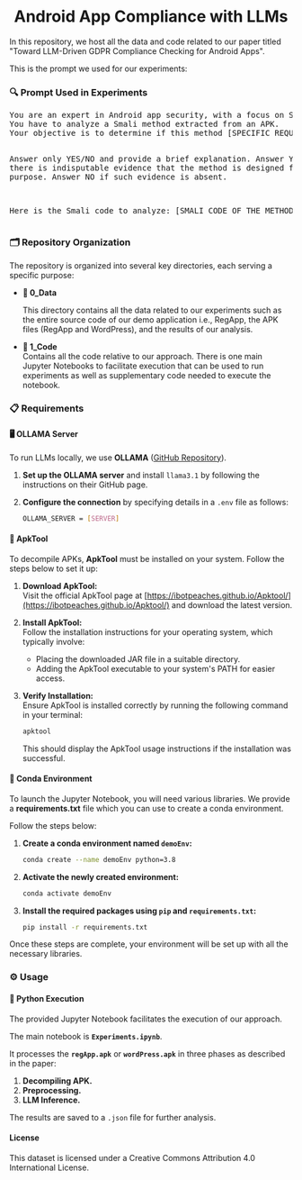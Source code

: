<div align="center"> <h1>Android App Compliance with LLMs</h1> </div>

In this repository, we host all the data and code related to our paper titled "Toward LLM-Driven GDPR Compliance Checking for Android Apps".

This is the prompt we used for our experiments:

### 🔍 Prompt Used in Experiments
<div align="left">
<pre>
You are an expert in Android app security, with a focus on Smali code analysis.
You have to analyze a Smali method extracted from an APK.
Your objective is to determine if this method [SPECIFIC REQUEST DEPENDING ON THE REQUIREMENT].

Answer only YES/NO and provide a brief explanation.
Answer YES if there is indisputable evidence that the method is designed for this purpose.
Answer NO if such evidence is absent.

Here is the Smali code to analyze:
[SMALI CODE OF THE METHOD]
</pre>
</div>

### 🗂️ Repository Organization

The repository is organized into several key directories, each serving a specific purpose:

* **📁 0_Data**  

  This directory contains all the data related to our experiments such as the entire source code of our demo application i.e., RegApp, the  APK files (RegApp and WordPress), and the results of our analysis.

* **📂 1_Code**  
  Contains all the code relative to our approach. There is one main Jupyter Notebooks to facilitate execution that can be used to run experiments as well as supplementary code needed to execute the notebook.

### 📋 Requirements

#### 🖥️ OLLAMA Server

To run LLMs locally, we use **OLLAMA** ([GitHub Repository](https://github.com/ollama/ollama)). 

1. **Set up the OLLAMA server** and install `llama3.1` by following the instructions on their GitHub page.
2. **Configure the connection** by specifying details in a `.env` file as follows:

    ```bash
    OLLAMA_SERVER = [SERVER]
    ```

#### 🔧 ApkTool
To decompile APKs, **ApkTool** must be installed on your system. Follow the steps below to set it up:

1. **Download ApkTool:**  
   Visit the official ApkTool page at [https://ibotpeaches.github.io/Apktool/](https://ibotpeaches.github.io/Apktool/) and download the latest version.

2. **Install ApkTool:**  
   Follow the installation instructions for your operating system, which typically involve:

   - Placing the downloaded JAR file in a suitable directory.
   - Adding the ApkTool executable to your system's PATH for easier access.

3. **Verify Installation:**  
   Ensure ApkTool is installed correctly by running the following command in your terminal:

    ```bash
    apktool
    ```

   This should display the ApkTool usage instructions if the installation was successful.


#### 🐍 Conda Environment

To launch the Jupyter Notebook, you will need various libraries. We provide a **requirements.txt** file which you can use to create a conda environment.

Follow the steps below:

1. **Create a conda environment named `demoEnv`:**

    ```bash
    conda create --name demoEnv python=3.8
    ```

2. **Activate the newly created environment:**

    ```bash
    conda activate demoEnv
    ```

3. **Install the required packages using `pip` and `requirements.txt`:**

    ```bash
    pip install -r requirements.txt
    ```

Once these steps are complete, your environment will be set up with all the necessary libraries.

### ⚙️ Usage

#### 🐍 Python Execution

The provided Jupyter Notebook facilitates the execution of our approach. 

The main notebook is **`Experiments.ipynb`**. 

It processes the **`regApp.apk`** or **`wordPress.apk`**  in three phases as described in the paper:

1. **Decompiling APK.**
2. **Preprocessing.**
3. **LLM Inference.**

The results are saved to a `.json` file for further analysis.

#### License
This dataset is licensed under a Creative Commons Attribution 4.0 International License.
